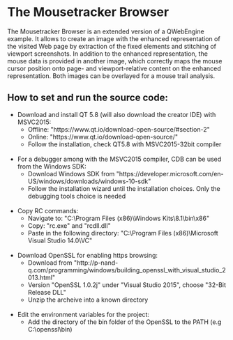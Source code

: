 # The Mousetracker Browser
The Mousetracker Browser is an extended version of a QWebEngine example. It allows to create an image with the enhanced representation of the visited Web page by extraction of the fixed elements and stitching of viewport screenshots. In addition to the enhanced representation, the mouse data is provided in another image, which correctly maps the mouse cursor position onto page- and viewport-relative content on the enhanced representation. Both images can be overlayed for a mouse trail analysis.

## How to set and run the source code:
<ul>
<li> Download and install QT 5.8 (will also download the creator IDE) with MSVC2015:
<ul>
	<li> Offline: "https://www.qt.io/download-open-source/#section-2" </li>
	<li> Online: "https://www.qt.io/download-open-source/" </li>
	<li> Follow the installation, check QT5.8 with MSVC2015-32bit compiler </li>
</ul>
</li>
<br>
<li> For a debugger among with the MSVC2015 compiler, CDB can be used from the Windows SDK:
<ul>
	<li> Download Windows SDK from "https://developer.microsoft.com/en-US/windows/downloads/windows-10-sdk" </li>
	<li> Follow the installation wizard until the installation choices. Only the debugging tools choice is needed </li>
</ul>
</li>
<br>
<li> Copy RC commands:
<ul>
	<li> Navigate to: 
		"C:\Program Files (x86)\Windows Kits\8.1\bin\x86" </li>
	<li> Copy:
		"rc.exe" and "rcdll.dll" </li>
	<li> Paste in the following directory:
		"C:\Program Files (x86)\Microsoft Visual Studio 14.0\VC" </li>
</ul>
</li>
<br>
<li> Download OpenSSL for enabling https browsing:
<ul>
	<li> Download from "http://p-nand-q.com/programming/windows/building_openssl_with_visual_studio_2013.html" </li>
	<li> Version "OpenSSL 1.0.2j" under "Visual Studio 2015", choose "32-Bit Release DLL" </li>
	<li> Unzip the archeive into a known directory </li>
</ul>
</li>
<br>
<li> Edit the environment variables for the project:
<ul>
	<li> Add the directory of the bin folder of the OpenSSL to the PATH (e.g C:\openssl\bin) </li> 
</ul>
</li>
